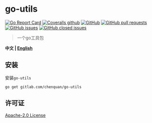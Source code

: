 # go-utils

[![Go Report Card](https://goreportcard.com/badge/github.com/chenquan/go-utils)](https://goreportcard.com/report/github.com/chenquan/go-utils)
[![Coveralls github](https://img.shields.io/coveralls/github/chenquan/go-utils)](https://coveralls.io/github/chenquan/go-utils)
[![GitHub](https://img.shields.io/github/license/chenquan/go-utils)](https://github.com/chenquan/go-utils/blob/master/LICENSE)
[![GitHub pull requests](https://img.shields.io/github/issues-pr-raw/chenquan/go-utils)](https://github.com/chenquan/go-utils/pulls)
[![GitHub issues](https://img.shields.io/github/issues/chenquan/go-utils)](https://github.com/chenquan/go-utils/issues)
[![GitHub closed issues](https://img.shields.io/github/issues-closed/chenquan/go-utils?color=red)](https://github.com/chenquan/go-utils/issues?q=is%3Aissue+is%3Aclosed)

> 一个go工具包

**中文 | [English](README_EN.md)**

## 安装

安装`go-utils`

```shell
go get gitlab.com/chenquan/go-utils
```

## 许可证

[Apache-2.0 License](https://github.com/chenquan/go-utils/blob/master/LICENSE)
